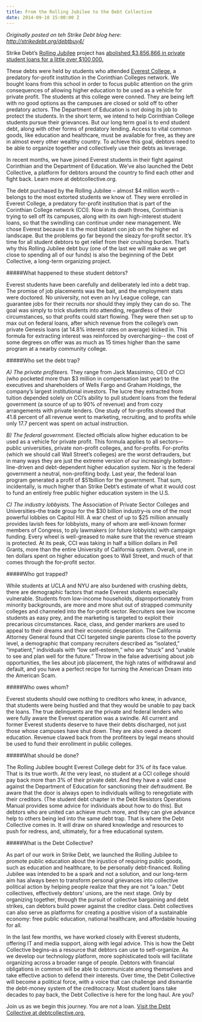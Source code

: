 ```yaml
---
title: From the Rolling Jubilee to the Debt Collective
date: 2014-09-18 15:00:00 Z
---
```


*Originally posted on teh Strike Debt blog here: http://strikedebt.org/debtbuy4/*


Strike Debt’s <a href="http://rollingjubilee">Rolling Jubilee</a> project has <a href="http://rollingjubilee.org/assets/docs/debt-buy-summary_05.pdf">abolished $3,856,866 in private student loans for a little over $100,000.</a>

These debts were held by students who attended <a href="http://www.everest.edu/">Everest College</a>, a predatory for-profit institution in the Corinthian Colleges network. We bought loans from this school in order to focus public attention on the grim consequences of allowing higher education to be used as a vehicle for private profit. The students at this college were conned. They are being left with no good options as the campuses are closed or sold off to other predatory actors. The Department of Education is not doing its job to protect the students. 
In the short term, we intend to help Corinthian College students pursue their grievances. But our long term goal is to end student debt, along with other forms of predatory lending. Access to vital common goods, like education and healthcare, must be available for free, as they are in almost every other wealthy country. To achieve this goal, debtors need to be able to organize together and collectively use their debts as leverage. 

In recent months, we have joined Everest students in their fight against Corinthian and the Department of Education. We’ve also launched the Debt Collective, a platform for debtors around the country to find each other and fight back.  Learn more at debtcollective.org.     	 


The debt purchased by the Rolling Jubilee – almost $4 million worth – belongs to the most extorted students we know of. They were enrolled in Everest College, a predatory for-profit institution that is part of the Corinthian College network (CCI). Now in its death throes, Corinthian is trying to sell off its campuses, along with its own high-interest student loans, so that the swindling can continue under new management. We chose Everest because it is the most blatant con job on the higher ed landscape. But the problems go far beyond the sleazy for-profit sector. It’s time for all student debtors to get relief from their crushing burden. That’s why this Rolling Jubilee debt buy (one of the last we will make as we get close to spending all of our funds) is also the beginning of the Debt Collective, a long-term organizing project.

#####What happened to these student debtors?

Everest students have been carefully and deliberately led into a debt trap. The promise of job placements was the bait, and the employment stats were doctored. No university, not even an Ivy League college, can guarantee jobs for their recruits nor should they imply they can do so. The goal was simply to trick students into attending, regardless of their circumstances, so that profits could start flowing. They were then set up to max out on federal loans, after which revenue from the college’s own private Genesis loans (at 14.8% interest rates on average) kicked in. This formula for extracting interest was reinforced by overcharging-- the cost of some degrees on offer was as much as 15 times higher than the same program at a nearby community college. 

#####Who set the debt trap?

*A) The private profiteers.* They range from Jack Massimino, CEO of CCI (who pocketed more than $3 million in compensation last year) to the executives and shareholders of Wells Fargo and Graham Holdings, the company’s largest institutional investors. The lucre they extracted from tuition depended solely on CCI’s ability to pull student loans from the federal government (a source of up to 90% of revenue) and from cozy arrangements with private lenders. One study of for-profits showed that 41.8 percent of all revenue went to marketing, recruiting, and to profits while only 17.7 percent was spent on actual instruction.
 
*B) The federal government.* Elected officials allow higher education to be used as a vehicle for private profit. This formula applies to all sectors—public universities, private non-profit colleges, and for-profits. For-profits (which we should call Wall Street’s colleges) are the worst defrauders, but in many ways they are just the extreme version of our increasingly bottom-line-driven and debt-dependent higher education system. Nor is the federal government a neutral, non-profiting body. Last year, the federal loan program generated a profit of $51billion for the government. That sum, incidentally, is much higher than Strike Debt’s estimate of what it would cost to fund an entirely free public higher education system in the U.S.

*C) The industry lobbyists.* The Association of Private Sector Colleges and Universities–the trade group for the $30 billion industry–is one of the most powerful lobbies on Capitol Hill. A war chest of up to $25 million annually provides lavish fees for lobbyists, many of whom are well-known former members of Congress, to ply lawmakers (or future lobbyists) with campaign funding. Every wheel is well-greased to make sure that the revenue stream is protected. At its peak, CCI was taking in half a billion dollars in Pell Grants, more than the entire University of California system. Overall, one in ten dollars spent on higher education goes to Wall Street, and much of that comes through the for-profit sector.

#####Who got trapped?

While students at UCLA and NYU are also burdened with crushing debts, there are demographic factors that made Everest students especially vulnerable. Students from low-income households, disproportionately from minority backgrounds, are more and more shut out of strapped community colleges and channeled into the for-profit sector. Recruiters see low income students as easy prey, and the marketing is targeted to exploit their precarious circumstances. Race, class, and gender markers are used to appeal to their dreams and their economic desperation. The California Attorney General found that CCI targeted single parents close to the poverty level, a demographic that company recruiters described as “isolated,” “impatient,” individuals with “low self-esteem,” who are “stuck” and “unable to see and plan well for the future.” Throw in the false advertising about job opportunities, the lies about job placement, the high rates of withdrawal and default, and you have a perfect recipe for turning the American Dream into the American Scam.  

#####Who owes whom?

Everest students should owe nothing to creditors who knew, in advance, that students were being hustled and that they would be unable to pay back the loans. The true delinquents are the private and federal lenders who were fully aware the Everest operation was a swindle. All current and former Everest students deserve to have their debts discharged, not just those whose campuses have shut down. They are also owed a decent education. Revenue clawed back from the profiteers by legal means should be used to fund their enrollment in public colleges. 

#####What should be done?

The Rolling Jubilee bought Everest College debt for 3% of its face value. That is its true worth. At the very least, no student at a CCI college should pay back more than 3% of their private debt. And they have a valid case against the Department of Education for sanctioning their defraudment. Be aware that the door is always open to individuals willing to renegotiate with their creditors. (The student debt chapter in the Debt Resistors Operations Manual provides some advice for individuals about how to do this). But debtors who are united can achieve much more, and they can give advance help to others being led into the same debt trap. That is where the Debt Collective comes in. It will draw on shared knowledge and resources to push for redress, and, ultimately, for a free educational system.
 
#####What is the Debt Collective?

As part of our work in Strike Debt, we launched the Rolling Jubilee to promote public education about the injustice of requiring public goods, such as education and healthcare, to be personally debt-financed. Rolling Jubilee was intended to be a spark and not a solution, and our long-term aim has always been to transform personal grievances into collective political action by helping people realize that they are not “a loan.” Debt collectives, effectively debtors’ unions, are the next stage. Only by organizing together, through the pursuit of collective bargaining and debt strikes, can debtors build power against the creditor class. Debt collectives can also serve as platforms for creating a positive vision of a sustainable economy: free public education, national healthcare, and affordable housing for all. 

In the last few months, we have worked closely with Everest students, offering IT and media support, along with legal advice. This is how the Debt Collective begins–as a resource that debtors can use to self-organize. As we develop our technology platform, more sophisticated tools will facilitate organizing across a broader range of people. Debtors with financial obligations in common will be able to communicate among themselves and take effective action to defend their interests. Over time, the Debt Collective will become a political force, with a voice that can challenge and dismantle the debt-money system of the creditocracy. Most student loans take decades to pay back, the Debt Collective is here for the long haul. Are you?
                            	
Join us as we begin this journey. You are not a loan. <a href="http://debtcollective.org">Visit the Debt Collective at debtcollective.org.</a>
